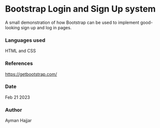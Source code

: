 # Bootstrap Login and Sign Up system
A small demonstration of how Bootstrap can be used to implement good-looking sign up and log in pages.

### Languages used
HTML and CSS

### References
https://getbootstrap.com/

### Date
Feb 21 2023

### Author
Ayman Hajjar